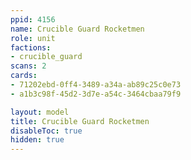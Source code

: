 ```yaml
---
ppid: 4156
name: Crucible Guard Rocketmen
role: unit
factions:
- crucible_guard
scans: 2
cards:
- 71202ebd-0ff4-3489-a34a-ab89c25c0e73
- a1b3c98f-45d2-3d7e-a54c-3464cbaa79f9

layout: model
title: Crucible Guard Rocketmen
disableToc: true
hidden: true
---
```

